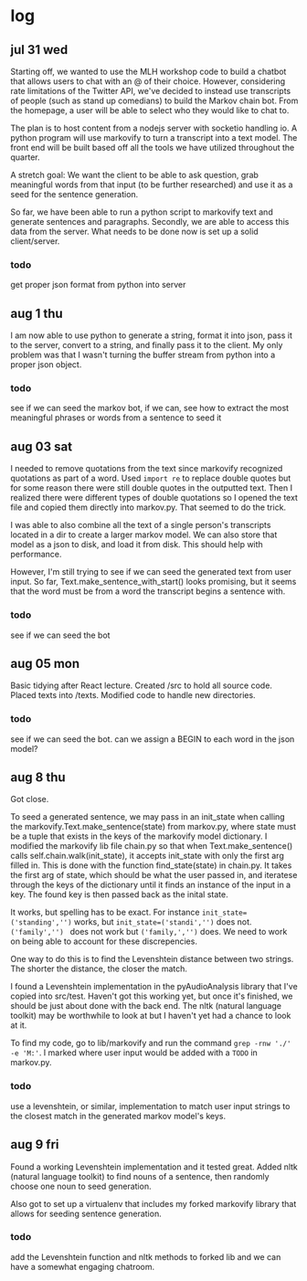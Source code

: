 # log
## jul 31 wed
Starting off, we wanted to use the MLH workshop code to build a chatbot that allows users to chat with an @ of their choice. However, considering rate limitations of the Twitter API, we've decided to instead use transcripts of people (such as stand up comedians) to build the Markov chain bot. From the homepage, a user will be able to select who they would like to chat to.

The plan is to host content from a nodejs server with socketio handling io. A python program will use markovify to turn a transcript into a text model. The front end will be built based off all the tools we have utilized throughout the quarter.

A stretch goal: We want the client to be able to ask question, grab meaningful words from that input (to be further researched) and use it as a seed for the sentence generation.

So far, we have been able to run a python script to markovify text and generate sentences and paragraphs. Secondly, we are able to access this data from the server. What needs to be done now is set up a solid client/server.

### todo
get proper json format from python into server

## aug 1 thu
I am now able to use python to generate a string, format it into json, pass it to the server, convert to a string, and finally pass it to the client. My only problem was that I wasn't turning the buffer stream from python into a proper json object.

### todo
see if we can seed the markov bot, if we can, see how to extract the most meaningful phrases or words from a sentence to seed it

## aug 03 sat
I needed to remove quotations from the text since markovify recognized quotations as part of a word. Used `import re` to replace double quotes but for some reason there were still double quotes in the outputted text. Then I realized there were different types of double quotations so I opened the text file and copied them directly into markov.py. That seemed to do the trick.

I was able to also combine all the text of a single person's transcripts located in a dir to create a larger markov model. We can also store that model as a json to disk, and load it from disk. This should help with performance.

However, I'm still trying to see if we can seed the generated text from user input. So far, Text.make_sentence_with_start() looks promising, but it seems that the word must be from a word the transcript begins a sentence with.

### todo
see if we can seed the bot

## aug 05 mon
Basic tidying after React lecture. Created /src to hold all source code. Placed texts into /texts. Modified code to handle new directories.

### todo
see if we can seed the bot.
can we assign a BEGIN to each word in the json model?

## aug 8 thu
Got close.

To seed a generated sentence, we may pass in an init_state when calling the markovify.Text.make_sentence(state) from markov.py, where state must be a tuple that exists in the keys of the markovify model dictionary. I modified the markovify lib file chain.py so that when Text.make_sentence() calls self.chain.walk(init_state), it accepts init_state with only the first arg filled in. This is done with the function find_state(state) in chain.py. It takes the first arg of state, which should be what the user passed in, and iteratese through the keys of the dictionary until it finds an instance of the input in a key. The found key is then passed back as the inital state.

It works, but spelling has to be exact. For instance `init_state=('standing','')` works, but `init_state=('standi','')` does not. `('family','') ` does not work but `('family,','')` does. We need to work on being able to account for these discrepencies.

One way to do this is to find the Levenshtein distance between two strings. The shorter the distance, the closer the match.

I found a Levenshtein implementation in the pyAudioAnalysis library that I've copied into src/test. Haven't got this working yet, but once it's finished, we should be just about done with the back end. The nltk (natural language toolkit) may be worthwhile to look at but I haven't yet had a chance to look at it.

To find my code, go to lib/markovify and run the command `grep -rnw './' -e 'M:'`. I marked where user input would be added with a `TODO` in markov.py.

### todo
use a levenshtein, or similar, implementation to match user input strings to the closest match in the generated markov model's keys.

## aug 9 fri
Found a working Levenshtein implementation and it tested great. Added nltk (natural language toolkit) to find nouns of a sentence, then randomly choose one noun to seed generation.

Also got to set up a virtualenv that includes my forked markovify library that allows for seeding sentence generation.

### todo
add the Levenshtein function and nltk methods to forked lib and we can have a somewhat engaging chatroom. 
